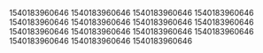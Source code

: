 1540183960646
1540183960646
1540183960646
1540183960646
1540183960646
1540183960646
1540183960646
1540183960646
1540183960646
1540183960646
1540183960646
1540183960646
1540183960646
1540183960646
1540183960646